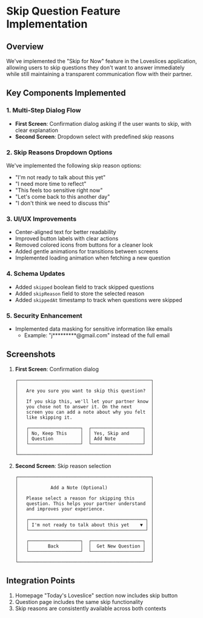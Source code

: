 # Skip Question Feature Implementation

## Overview
We've implemented the "Skip for Now" feature in the Loveslices application, allowing users to skip questions they don't want to answer immediately while still maintaining a transparent communication flow with their partner.

## Key Components Implemented

### 1. Multi-Step Dialog Flow
- **First Screen**: Confirmation dialog asking if the user wants to skip, with clear explanation
- **Second Screen**: Dropdown select with predefined skip reasons

### 2. Skip Reasons Dropdown Options
We've implemented the following skip reason options:
- "I'm not ready to talk about this yet"
- "I need more time to reflect"
- "This feels too sensitive right now"
- "Let's come back to this another day"
- "I don't think we need to discuss this"

### 3. UI/UX Improvements
- Center-aligned text for better readability
- Improved button labels with clear actions
- Removed colored icons from buttons for a cleaner look
- Added gentle animations for transitions between screens
- Implemented loading animation when fetching a new question

### 4. Schema Updates
- Added `skipped` boolean field to track skipped questions
- Added `skipReason` field to store the selected reason
- Added `skippedAt` timestamp to track when questions were skipped

### 5. Security Enhancement
- Implemented data masking for sensitive information like emails
  - Example: "j*********@gmail.com" instead of the full email

## Screenshots

1. **First Screen**: Confirmation dialog
   ```
   ┌─────────────────────────────────────────────────┐
   │                                                 │
   │   Are you sure you want to skip this question?  │
   │                                                 │
   │   If you skip this, we'll let your partner know │
   │   you chose not to answer it. On the next       │
   │   screen you can add a note about why you felt  │
   │   like skipping it.                             │
   │                                                 │
   │   ┌───────────────────┐  ┌───────────────────┐  │
   │   │ No, Keep This     │  │ Yes, Skip and     │  │
   │   │ Question          │  │ Add Note          │  │
   │   └───────────────────┘  └───────────────────┘  │
   │                                                 │
   └─────────────────────────────────────────────────┘
   ```

2. **Second Screen**: Skip reason selection
   ```
   ┌─────────────────────────────────────────────────┐
   │                                                 │
   │            Add a Note (Optional)                │
   │                                                 │
   │   Please select a reason for skipping this      │
   │   question. This helps your partner understand  │
   │   and improves your experience.                 │
   │                                                 │
   │   ┌───────────────────────────────────────────┐ │
   │   │ I'm not ready to talk about this yet    ▼ │ │
   │   └───────────────────────────────────────────┘ │
   │                                                 │
   │   ┌───────────────────┐  ┌───────────────────┐  │
   │   │       Back        │  │  Get New Question │  │
   │   └───────────────────┘  └───────────────────┘  │
   │                                                 │
   └─────────────────────────────────────────────────┘
   ```

## Integration Points
1. Homepage "Today's Loveslice" section now includes skip button
2. Question page includes the same skip functionality
3. Skip reasons are consistently available across both contexts